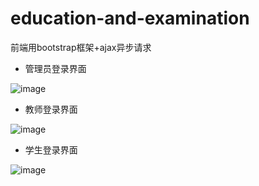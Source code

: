 # education-and-examination
前端用bootstrap框架+ajax异步请求


- 管理员登录界面

![image](https://github.com/wq17784411453/education-and-examination/img/2.png)

- 教师登录界面

![image](https://github.com/wq17784411453/education-and-examination/img/1.png)

- 学生登录界面

![image](https://github.com/wq17784411453/education-and-examination/img/3.png)
